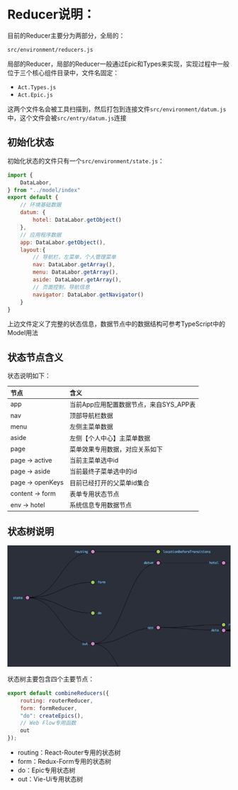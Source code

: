 # Reducer说明：

目前的Reducer主要分为两部分，全局的：

```
src/environment/reducers.js
```

局部的Reducer，局部的Reducer一般通过Epic和Types来实现，实现过程中一般位于三个核心组件目录中，文件名固定：

* `Act.Types.js`
* `Act.Epic.js`

这两个文件名会被工具扫描到，然后打包到连接文件`src/environment/datum.js`中，这个文件会被`src/entry/datum.js`连接

## 初始化状态

初始化状态的文件只有一个`src/environment/state.js`：

```js
import {
    DataLabor,
} from "../model/index"
export default {
    // 环境基础数据
    datum: {
        hotel: DataLabor.getObject()
    },
    // 应用程序数据
    app: DataLabor.getObject(),
    layout:{
        // 导航栏，左菜单，个人管理菜单
        nav: DataLabor.getArray(),
        menu: DataLabor.getArray(),
        aside: DataLabor.getArray(),
        // 页面控制，导航信息
        navigator: DataLabor.getNavigator()
    }
}
```

上边文件定义了完整的状态信息，数据节点中的数据结构可参考TypeScript中的Model用法

## 状态节点含义

状态说明如下：

| 节点 | 含义 |
| :--- | :--- |
| app | 当前App应用配置数据节点，来自SYS\_APP表 |
| nav | 顶部导航栏数据 |
| menu | 左侧主菜单数据 |
| aside | 左侧【个人中心】主菜单数据 |
| page | 菜单效果专用数据，对应关系如下 |
| page -&gt; active | 当前主菜单选中id |
| page -&gt; aside | 当前最终子菜单选中的id |
| page -&gt; openKeys | 目前已经打开的父菜单id集合 |
| content -&gt; form | 表单专用状态节点 |
| env -&gt; hotel | 系统信息专用数据节点 |

## 状态树说明

![](/assets/KM1002/003.png)

状态树主要包含四个主要节点：

```javascript
export default combineReducers({
    routing: routerReducer,
    form: formReducer,
    "do": createEpics(),
    // Web Flow专用函数
    out
});
```

* routing：React-Router专用的状态树
* form：Redux-Form专用的状态树
* do：Epic专用状态树
* out：Vie-Ui专用状态树



